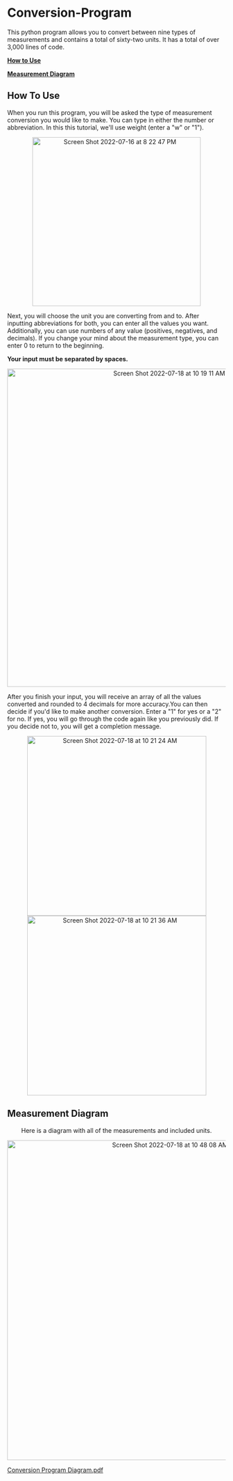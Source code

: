 # Conversion-Program
This python program allows you to convert between nine types of measurements and contains a total of sixty-two units. It has a total of over 3,000 lines of code.

**[How to Use](https://github.com/jewright/Conversion-Program#how-to-use)**

**[Measurement Diagram](https://github.com/jewright/Conversion-Program#measurement-diagram:~:text=a%20completion%20message.-,Measurement%20Diagram,-Here%20is%20a)**



## How To Use
When you run this program, you will be asked the type of measurement conversion you would like to make. You can type in either the number or abbreviation. In this this tutorial, we'll use weight (enter a "w" or "1").

<p align="center">
<img width="388" alt="Screen Shot 2022-07-16 at 8 22 47 PM" src="https://user-images.githubusercontent.com/98404383/179516166-33049513-dbf4-48ed-b115-4c86e18bc453.png">
</p>

Next, you will choose the unit you are converting from and to. After inputting abbreviations for both, you can enter all the values you want. Additionally, you can use numbers of any value  (positives, negatives, and decimals). If you change your mind about the measurement type, you can enter 0 to return to the beginning.

**Your input must be separated by spaces.** 
<p align="center">
<img width="731" alt="Screen Shot 2022-07-18 at 10 19 11 AM" src="https://user-images.githubusercontent.com/98404383/179532746-01929a60-acfa-4c80-a342-296530db3a42.png">
</p>
After you finish your input, you will receive an array of all the values converted and rounded to 4 decimals for more accuracy.You can then decide if you'd like to make another conversion. Enter a "1" for yes or a "2" for no. If yes, you will go through the code again like you previously did. If you decide not to, you will get a completion message.
 
<p align="center">
<img width="413" alt="Screen Shot 2022-07-18 at 10 21 24 AM" src="https://user-images.githubusercontent.com/98404383/179536178-451bb94a-fc02-48dd-a117-7fab512124c1.png">
<img width="413" alt="Screen Shot 2022-07-18 at 10 21 36 AM" src="https://user-images.githubusercontent.com/98404383/179536182-2380a003-0d2f-425b-b58b-15adaa9b3621.png">
</p>

## Measurement Diagram
<p align="center">Here is a diagram with all of the measurements and included units.
</p>

<p align="center">
  <img width="735" alt="Screen Shot 2022-07-18 at 10 48 08 AM" src="https://user-images.githubusercontent.com/98404383/179538210-3c040767-4a9c-4d20-927b-2d4d9b2a8448.png">
</p>

[Conversion Program Diagram.pdf](https://github.com/jewright/Conversion-Program/files/9133017/Conversion.Program.Diagram.pdf)

